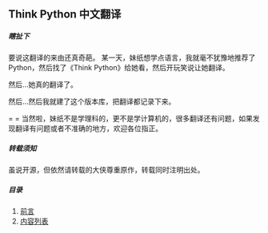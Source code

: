 Think Python 中文翻译
----------------------

##### 瞎扯下

要说这翻译的来由还真奇葩。
某一天，妹纸想学点语言，我就毫不犹豫地推荐了Python，然后找了《Think Python》给她看，然后开玩笑说让她翻译。

然后...她真的翻译了。

然后...然后我就建了这个版本库，把翻译都记录下来。

= = 当然啦，妹纸不是学理科的，更不是学计算机的，很多翻译还有问题，如果发现翻译有问题或者不准确的地方，欢迎各位指正。

##### 转载须知

虽说开源，但依然请转载的大侠尊重原作，转载同时注明出处。

##### 目录

 1. [前言](preface.md)
 1. [内容列表](content.md)
